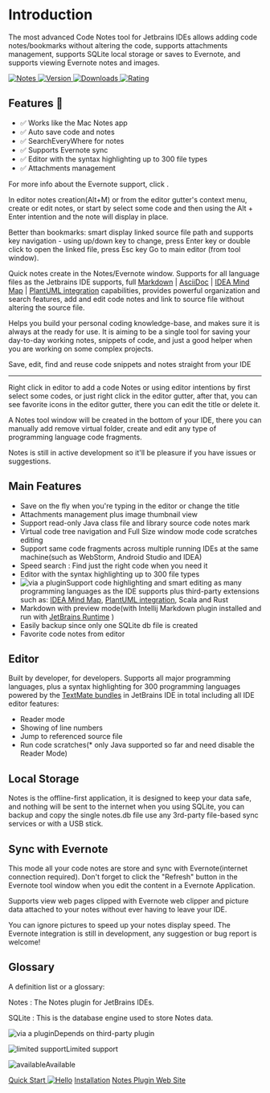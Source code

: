 # Introduction

The most advanced Code Notes tool for Jetbrains IDEs allows adding code notes/bookmarks without altering the code, supports attachments management, supports SQLite local storage or saves to Evernote, and supports viewing Evernote notes and images.

[![Notes](https://img.shields.io/badge/plugin-Notes-x.svg?logo=IntelliJ%20IDEA)
![Version](https://img.shields.io/jetbrains/plugin/v/17501?logo=IntelliJ%20IDEA) 
![Downloads](https://img.shields.io/jetbrains/plugin/d/17501?color=FE2857) 
![Rating](https://img.shields.io/jetbrains/plugin/r/rating/17501)](https://plugins.jetbrains.com/plugin/17501)

## Features  💯

* ✅ Works like the Mac Notes app
* ✅ Auto save code and notes
* ✅ SearchEveryWhere for notes
* ✅ Supports Evernote sync
* ✅ Editor with the syntax highlighting up to 300 file types
* ✅ Attachments management

For more info about the Evernote support, click [](Sync-with-Evernote.md).

In editor notes creation(Alt+M) or from the editor gutter's context menu, create or edit notes, or start by select some code and then using the Alt + Enter intention and the note will display in place.

Better than bookmarks: smart display linked source file path and supports key navigation - using up/down key to change, press Enter key or double click to open the linked file, press Esc key Go to main editor (from tool window).

Quick notes create in the Notes/Evernote window. Supports for all language files as the Jetbrains IDE supports, full [Markdown](https://plugins.jetbrains.com/plugin/7793-markdown) | [AsciiDoc](https://plugins.jetbrains.com/plugin/7391-asciidoc) | [IDEA Mind Map](https://plugins.jetbrains.com/plugin/8045-idea-mind-map) | [PlantUML integration](https://plugins.jetbrains.com/plugin/7017-plantuml-integration) capabilities, provides powerful organization and search features, add and edit code notes and link to source file without altering the source file.

Helps you build your personal coding knowledge-base, and makes sure it is always at the ready for use. It is aiming to be a single tool for saving your day-to-day working notes, snippets of code, and just a good helper when you are working on some complex projects.

Save, edit, find and reuse code snippets and notes straight from your IDE

----------------------------------------------------------------------------

Right click in editor to add a code Notes or using editor intentions by first select some codes, or just right click in the editor gutter, after that, you can see favorite icons in the editor gutter, there you can edit the title or delete it.

A Notes tool window will be created in the bottom of your IDE, there you can manually add remove virtual folder, create and edit any type of programming language code fragments.

Notes is still in active development so it'll be pleasure if you have issues or suggestions.

## Main Features

*   Save on the fly when you're typing in the editor or change the title
*   Attachments management plus image thumbnail view
*   Support read-only Java class file and library source code notes mark
*   Virtual code tree navigation and Full Size window mode code scratches editing
*   Support same code fragments across multiple running IDEs at the same machine(such as WebStorm, Android Studio and IDEA)
*   Speed search : Find just the right code when you need it
*   Editor with the syntax highlighting up to 300 file types
*   ![via a plugin](icon-via-plugin.svg)Support code highlighting and smart editing as many programming languages as the IDE supports plus third-party extensions such as: [IDEA Mind Map](https://plugins.jetbrains.com/plugin/8045-idea-mind-map), [PlantUML integration](https://plugins.jetbrains.com/plugin/7017-plantuml-integration), Scala and Rust
*   Markdown with preview mode(with Intellij Markdown plugin installed and run with [JetBrains Runtime](https://github.com/JetBrains/JetBrainsRuntime) )
*   Easily backup since only one SQLite db file is created
*   Favorite code notes from editor


## Editor

Built by developer, for developers. Supports all major programming languages, plus a syntax highlighting for 300 programming languages powered by the [TextMate bundles](https://macromates.com/textmate/manual/bundles) in JetBrains IDE in total including all IDE editor features:

*   Reader mode
*   Showing of line numbers
*   Jump to referenced source file
*   Run code scratches(\* only Java supported so far and need disable the Reader Mode)

## Local Storage

Notes is the offline-first application, it is designed to keep your data safe, and nothing will be sent to the internet when you using SQLite, you can backup and copy the single notes.db file use any 3rd-party file-based sync services or with a USB stick.

## Sync with Evernote

This mode all your code notes are store and sync with Evernote(internet connection required). Don't forget to click the "Refresh" button in the Evernote tool window when you edit the content in a Evernote Application.  

Supports view web pages clipped with Evernote web clipper and picture data attached to your notes without ever having to leave your IDE.  

You can ignore pictures to speed up your notes display speed. The Evernote integration is still in development, any suggestion or bug report is welcome!

## Glossary

A definition list or a glossary:

Notes
: The Notes plugin for JetBrains IDEs.

SQLite
: This is the database engine used to store Notes data.


![via a plugin](icon-via-plugin.svg)Depends on third-party plugin

![limited support](icon-limited.svg)Limited support

![available](icon-available.svg)Available

<seealso style="cards">
       <category ref="how-to">
           <a href="Quick-Start.md">Quick Start <img src="adb_dark.svg" alt="Hello" /></a>
           <a href="Install.md" >Installation</a>
       </category>
       <category ref="ext">
           <a href="https://plugins.jetbrains.com/plugin/17501-notes/" summary="JetBrains Marketplace">Notes Plugin Web Site</a>
       </category>
</seealso>


[plugin]: https://plugins.jetbrains.com/plugin/17501
[plugin-img]: https://img.shields.io/badge/plugin-Notes-x.svg?logo=IntelliJ%20IDEA

